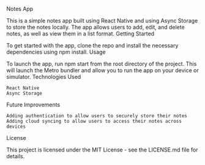 Notes App

This is a simple notes app built using React Native and using Async Storage to store the notes locally. The app allows users to add, edit, and delete notes, as well as view them in a list format.
Getting Started

To get started with the app, clone the repo and install the necessary dependencies using npm install.
Usage

To launch the app, run npm start from the root directory of the project. This will launch the Metro bundler and allow you to run the app on your device or simulator.
Technologies Used

    React Native
    Async Storage

Future Improvements

    Adding authentication to allow users to securely store their notes
    Adding cloud syncing to allow users to access their notes across devices

License

This project is licensed under the MIT License - see the LICENSE.md file for details.
